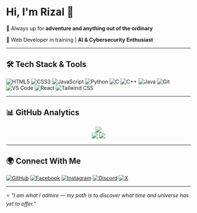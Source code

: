 # Hi, I'm Rizal 👋  



🌳 Always up for **adventure and anything out of the ordinary**

🚀 Web Developer in training | **AI & Cybersecurity Enthusiast**  


---

## 🛠️ Tech Stack & Tools

![HTML5](https://img.shields.io/badge/-HTML5-E34F26?style=flat&logo=html5&logoColor=white)
![CSS3](https://img.shields.io/badge/-CSS3-1572B6?style=flat&logo=css3)
![JavaScript](https://img.shields.io/badge/-JavaScript-F7DF1E?style=flat&logo=javascript&logoColor=black)
![Python](https://img.shields.io/badge/-Python-3776AB?style=flat&logo=python&logoColor=white)
![C](https://img.shields.io/badge/-C-A8B9CC?style=flat&logo=c&logoColor=white)
![C++](https://img.shields.io/badge/-C++-00599C?style=flat&logo=c%2B%2B&logoColor=white)
![Java](https://img.shields.io/badge/-Java-007396?style=flat&logo=java&logoColor=white)
![Git](https://img.shields.io/badge/-Git-F05032?style=flat&logo=git&logoColor=white)
![VS Code](https://img.shields.io/badge/-VS%20Code-007ACC?style=flat&logo=visual-studio-code)
![React](https://img.shields.io/badge/-React-61DAFB?style=flat&logo=react&logoColor=black)
![Tailwind CSS](https://img.shields.io/badge/-Tailwind_CSS-06B6D4?style=flat&logo=tailwind-css&logoColor=white)



---

## 📊 GitHub Analytics

<div align="center">
  <img src="https://github-readme-stats.vercel.app/api/top-langs/?username=theonlyrizal&layout=compact&theme=tokyonight" /><br/>
  <img src="https://github-readme-stats.vercel.app/api?username=theonlyrizal&show_icons=true&theme=tokyonight" /> 
  <img src="https://github-readme-streak-stats.herokuapp.com/?user=theonlyrizal&theme=tokyonight&hide_border=true" />
</div>

---

## 🌍 Connect With Me  
[![GitHub](https://img.shields.io/badge/-GitHub-181717?style=flat&logo=github)](https://github.com/theonlyrizal)
[![Facebook](https://img.shields.io/badge/Facebook-1877F2?style=flat&logo=facebook&logoColor=white)](https://www.facebook.com/the0nlyrizal)
[![Instagram](https://img.shields.io/badge/Instagram-E4405F?style=flat&logo=instagram&logoColor=white)](https://www.instagram.com/theonlyrizal/)
[![Discord](https://img.shields.io/badge/Discord-5865F2?style=flat&logo=discord&logoColor=white)](https://discord.com/users/theonlyrizal)
[![X](https://img.shields.io/badge/X.com-000000?style=flat&logo=x&logoColor=white)](https://x.com/the0nlyrizal)



---

⭐️ *“I am what I admire — my path is to discover what time and universe has yet to offer.”*  
